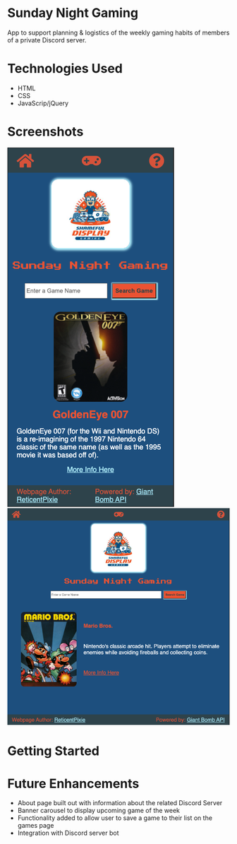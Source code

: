 # Sunday Night Gaming
App to support planning & logistics of the weekly gaming habits of members of a private Discord server.

# Technologies Used
* HTML
* CSS
* JavaScrip/jQuery

# Screenshots
![Screenshot of Mobile Layout](/assets/screen-shot-mobile.png)
![Screenshot of Desktop Layout](/assets/screen-shot-desktop.png)

# Getting Started

# Future Enhancements
* About page built out with information about the related Discord Server
* Banner carousel to display upcoming game of the week
* Functionality added to allow user to save a game to their list on the games page
* Integration with Discord server bot